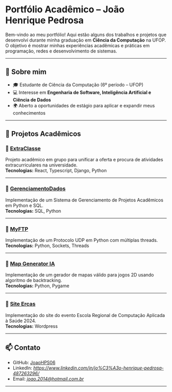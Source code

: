 # Portfólio Acadêmico – João Henrique Pedrosa

Bem-vindo ao meu portfólio! Aqui estão alguns dos trabalhos e projetos que desenvolvi durante minha graduação em **Ciência da Computação** na UFOP.  
O objetivo é mostrar minhas experiências acadêmicas e práticas em programação, redes e desenvolvimento de sistemas.

---

## 📌 Sobre mim
- 🎓 Estudante de Ciência da Computação (6º período – UFOP)  
- 💻 Interesse em **Engenharia de Software, Inteligência Artificial e Ciência de Dados**  
- 🌍 Aberto a oportunidades de estágio para aplicar e expandir meus conhecimentos  

---

## 📂 Projetos Acadêmicos

### 🔹 [ExtraClasse](./ExtraClasse)
Projeto acadêmico em grupo para unificar a oferta e procura de atividades extracurriculares na universidade.  
**Tecnologias:** React, Typescript, Django, Python 

---

### 🔹 [GerenciamentoDados](./GerenciamentoDados)
Implementação de um Sistema de Gerenciamento de Projetos Acadêmicos em Python e SQL.  
**Tecnologias:** SQL, Python 

---

### 🔹 [MyFTP](./MyFTP)
Implementação de um Protocolo UDP em Python com múltiplas threads.  
**Tecnologias:** Python, Sockets, Threads  

---

### 🔹 [Map Generator IA](./MapGeneratorIA)
Implementação de um gerador de mapas válido para jogos 2D usando algoritmo de backtracking.  
**Tecnologias:** Python, Pygame 

---

### 🔹 [Site Ercas](./SiteErcas)
Implementação do site do evento Escola Regional de Computação Aplicada à Saúde 2024.  
**Tecnologias:** Wordpress  

---

## 📫 Contato
- GitHub: [JoaoHPS06](https://github.com/JoaoHPS06)  
- LinkedIn: *https://www.linkedin.com/in/jo%C3%A3o-henrique-pedrosa-487263296/*  
- Email: *joao.2014@hotmail.com.br*  

---
